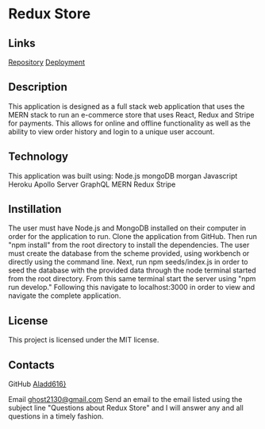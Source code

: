 # Redux Store

## Links

[Repository](https://github.com/Aladd616/Redux_Store_ALL)
[Deployment](https://tranquil-scrubland-64683.herokuapp.com/)

## Description

This application is designed as a full stack web application that uses the MERN stack to run an e-commerce store that uses React, Redux and Stripe for payments. This allows for online and offline functionality as well as the ability to view order history and login to a unique user account.

## Technology

This application was built using:
Node.js
mongoDB
morgan
Javascript
Heroku
Apollo Server
GraphQL
MERN
Redux
Stripe

## Instillation

The user must have Node.js and MongoDB installed on their computer in order for the application to run. Clone the application from GitHub. Then run "npm install" from the root directory to install the dependencies. The user must create the database from the scheme provided, using workbench or directly using the command line. Next, run npm seeds/index.js in order to seed the database with the provided data through the node terminal started from the root directory. From this same terminal start the server using "npm run develop." Following this navigate to localhost:3000 in order to view and navigate the complete application.

## License

This project is licensed under the MIT license.

## Contacts

GitHub
[Aladd616}](https://github.com/Aladd616)

Email
ghost2130@gmail.com
Send an email to the email listed using the subject line "Questions about Redux Store" and I will answer any and all questions in a timely fashion.
